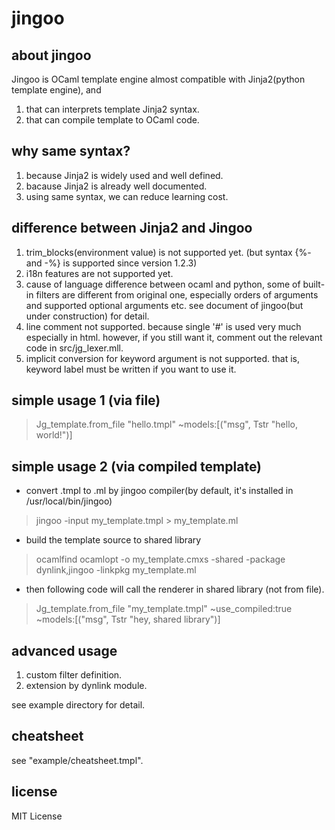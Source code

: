 # jingoo

## about jingoo

Jingoo is OCaml template engine almost compatible with Jinja2(python template engine), and

1. that can interprets template Jinja2 syntax.
2. that can compile template to OCaml code.


## why same syntax?

1. because Jinja2 is widely used and well defined.
2. bacause Jinja2 is already well documented.
3. using same syntax, we can reduce learning cost.


## difference between Jinja2 and Jingoo

1. trim_blocks(environment value) is not supported yet. (but syntax {%- and -%} is supported since version 1.2.3)
2. i18n features are not supported yet.
3. cause of language difference between ocaml and python,
   some of built-in filters are different from original one,
   especially orders of arguments and supported optional arguments etc.
   see document of jingoo(but under construction) for detail.
4. line comment not supported. because single '#' is used very much especially in html.
   however, if you still want it, comment out the relevant code in src/jg_lexer.mll.
5. implicit conversion for keyword argument is not supported.
   that is, keyword label must be written if you want to use it. 


## simple usage 1 (via file)

> Jg_template.from_file "hello.tmpl" ~models:[("msg", Tstr "hello, world!")]


## simple usage 2 (via compiled template)

* convert .tmpl to .ml by jingoo compiler(by default, it's installed in /usr/local/bin/jingoo)

> jingoo -input my_template.tmpl > my_template.ml

* build the template source to shared library

> ocamlfind ocamlopt -o my_template.cmxs -shared -package dynlink,jingoo -linkpkg my_template.ml

* then following code will call the renderer in shared library (not from file).

> Jg_template.from_file "my_template.tmpl" ~use_compiled:true ~models:[("msg", Tstr "hey, shared library")]


## advanced usage

1. custom filter definition.
2. extension by dynlink module.

see example directory for detail.


## cheatsheet

see "example/cheatsheet.tmpl".


## license

MIT License
